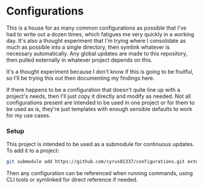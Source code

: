 # Configurations

This is a house for as many common configurations as possible that I've had to
write out a dozen times, which fatigues me very quickly in a working day. It's
also a thought experiment that I'm trying where I consolidate as much as
possible into a single directory, then symlink whatever is necessary
automatically. Any global updates are made to this repository, then pulled
externally in whatever project depends on this.

It's a thought experiment because I don't know if this is going to be fruitful,
so I'll be trying this out then documenting my findings here.

If there happens to be a configuration that doesn't quite line up with a
project's needs, then I'll just copy it directly and modify as needed. Not
all configurations present are intended to be used in one project or for them
to be used as is, they're just templates with enough sensible defaults to work
for my use cases.

### Setup

This project is intended to be used as a submodule for continuous updates. To
add it to a project:

```sh
git submodule add https://github.com/cyrus01337/configurations.git external/configurations
```

Then any configuration can be referenced when running commands, using CLI tools
or symlinked for direct reference if needed.
